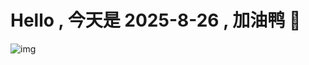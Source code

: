 
# Hello , 今天是 2025-8-26 , 加油鸭 🤭

![img](https://v1.jinrishici.com/all.svg?font-size=18&spacing=4)

